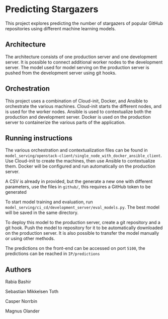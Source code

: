 
# Predicting Stargazers

This project explores predicting the number of stargazers of popular GitHub repositories using different machine learning models.

## Architecture
The architecture consists of one production server and one development server. It is possible to connect additional worker nodes to the development server. The model used for model serving on the production server is pushed from the development server using git hooks.

## Orchestration
This project uses a combination of Cloud-init, Docker, and Ansible to orchestrate the various machines. Cloud-init starts the different nodes, and is used for the worker nodes. Ansible is used to contextualize both the production and development server. Docker is used on the production server to containerize the various parts of the application.

## Running instructions
The various orchestration and contextualization files can be found in `model_serving/openstack-client/single_node_with_docker_ansible_client`. Use Cloud-init to create the machines, then use Ansible to contextualize them. Docker will be configured and run automatically on the production server.

A CSV is already in provided, but the generate a new one with different parameters, use the files in `github/`, this requires a GitHub token to be generated

To start model training and evaluation, run `model_serving/ci_cd/development_server/eval_models.py`. The best model will be saved in the same directory.

To deploy this model to the production server, create a git repository and a git hook. Push the model to repository for it to be automatically downloaded on the production server. It is also possible to transfer the model manually or using other methods.

The predictions on the front-end can be accessed on port `5100`, the predictions can be reached in `IP/predictions`

## Authors
Rabia Bashir

Sebastian Mikkelsen Toth

Casper Norrbin

Magnus Olander
